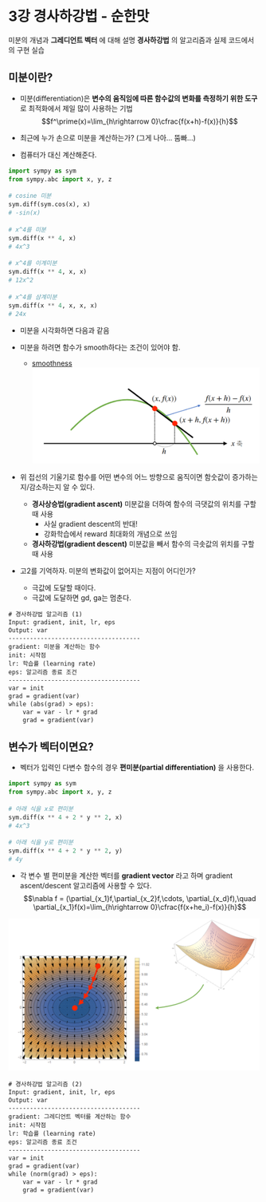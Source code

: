 # 3강 경사하강법 - 순한맛
미분의 개념과 **그레디언트 벡터** 에 대해 설명
**경사하강법** 의 알고리즘과 실제 코드에서의 구현 실습

## 미분이란?
- 미분(differentiation)은 **변수의 움직임에 따른 함수값의 변화를 측정하기 위한 도구** 로 최적화에서 제일 많이 사용하는 기법
$$f^\prime(x)=\lim_{h\rightarrow 0}\cfrac{f(x+h)-f(x)}{h}$$

- 최근에 누가 손으로 미분을 계산하는가? (그게 나아... 뚬빠...)
- 컴퓨터가 대신 계산해준다.

```python
import sympy as sym
from sympy.abc import x, y, z

# cosine 미분
sym.diff(sym.cos(x), x)
# -sin(x)

# x^4를 미분
sym.diff(x ** 4, x)
# 4x^3

# x^4를 이계미분
sym.diff(x ** 4, x, x)
# 12x^2

# x^4를 삼계미분
sym.diff(x ** 4, x, x, x)
# 24x
```
- 미분을 시각화하면 다음과 같음
- 미분을 하려면 함수가 smooth하다는 조건이 있어야 함.
    - [smoothness](https://en.wikipedia.org/wiki/Smoothness)
![img](../../../assets/img/u-stage/gd_mild1.PNG)

- 위 접선의 기울기로 함수를 어떤 변수의 어느 방향으로 움직이면 함숫값이 증가하는지/감소하는지 알 수 있다.
    - **경사상승법(gradient ascent)** 미분값을 더하여 함수의 극댓값의 위치를 구할 때 사용
        - 사실 gradient descent의 반대!
        - 강화학습에서 reward 최대화의 개념으로 쓰임
    - **경사하강법(gradient descent)** 미분값을 빼서 함수의 극솟값의 위치를 구할 때 사용
- 고2를 기억하자. 미분의 변화값이 없어지는 지점이 어디인가?
    - 극값에 도달할 때이다.
    - 극값에 도달하면 gd, ga는 멈춘다.

```
# 경사하강법 알고리즘 (1)
Input: gradient, init, lr, eps
Output: var
-------------------------------------
gradient: 미분을 계산하는 함수
init: 시작점
lr: 학습률 (learning rate)
eps: 알고리즘 종료 조건
-------------------------------------
var = init
grad = gradient(var)
while (abs(grad) > eps):
    var = var - lr * grad
    grad = gradient(var)
```

## 변수가 벡터이면요?
- 벡터가 입력인 다변수 함수의 경우 **편미분(partial differentiation)** 을 사용한다.
```python
import sympy as sym
from sympy.abc import x, y, z

# 아래 식을 x로 편미분
sym.diff(x ** 4 + 2 * y ** 2, x)
# 4x^3

# 아래 식을 y로 편미분
sym.diff(x ** 4 + 2 * y ** 2, y)
# 4y
```
- 각 변수 별 편미분을 계산한 벡터를 **gradient vector** 라고 하며 gradient ascent/descent 알고리즘에 사용할 수 있다.
$$\nabla f = (\partial_{x_1}f,\partial_{x_2}f,\cdots, \partial_{x_d}f),\quad \partial_{x_1}f(x)=\lim_{h\rightarrow 0}\cfrac{f(x+he_i)-f(x)}{h}$$

![img](../../../assets/img/u-stage/gd_mild2.PNG)

```
# 경사하강법 알고리즘 (2)
Input: gradient, init, lr, eps
Output: var
-------------------------------------
gradient: 그레디언트 벡터를 계산하는 함수
init: 시작점
lr: 학습률 (learning rate)
eps: 알고리즘 종료 조건
-------------------------------------
var = init
grad = gradient(var)
while (norm(grad) > eps):
    var = var - lr * grad
    grad = gradient(var)
```
